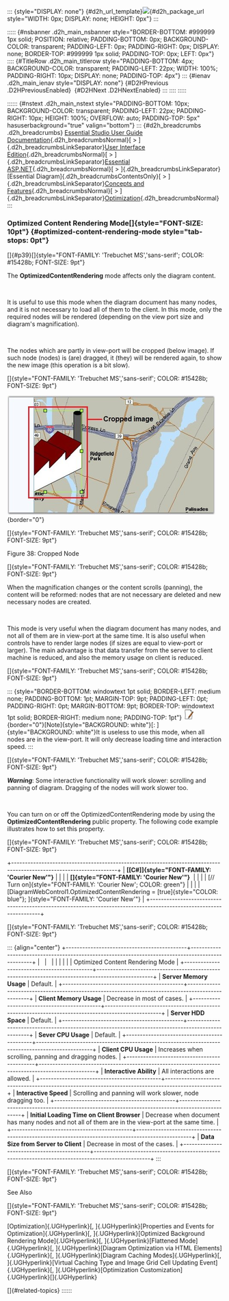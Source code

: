 ::: {style="DISPLAY: none"}
[](ms-xhelp:///?Id=d2h_url_template){#d2h_url_template}![](!package_url!){#d2h_package_url style="WIDTH: 0px; DISPLAY: none; HEIGHT: 0px"}
:::

::::: {#nsbanner .d2h_main_nsbanner style="BORDER-BOTTOM: #999999 1px solid; POSITION: relative; PADDING-BOTTOM: 0px; BACKGROUND-COLOR: transparent; PADDING-LEFT: 0px; PADDING-RIGHT: 0px; DISPLAY: none; BORDER-TOP: #999999 1px solid; PADDING-TOP: 0px; LEFT: 0px"}
:::: {#TitleRow .d2h_main_titlerow style="PADDING-BOTTOM: 4px; BACKGROUND-COLOR: transparent; PADDING-LEFT: 22px; WIDTH: 100%; PADDING-RIGHT: 10px; DISPLAY: none; PADDING-TOP: 4px"}
::: {#ienav .d2h_main_ienav style="DISPLAY: none"}
[](ms-xhelp:///?Id=28164b3e-b9a0-46d2-9bb8-c790e025a4bd){#D2HPrevious .D2HPreviousEnabled}  [](ms-xhelp:///?Id=87c73eb8-0ffe-4ece-81f2-9386505f8639){#D2HNext .D2HNextEnabled}
:::
::::
:::::

:::::: {#nstext .d2h_main_nstext style="PADDING-BOTTOM: 10px; BACKGROUND-COLOR: transparent; PADDING-LEFT: 22px; PADDING-RIGHT: 10px; HEIGHT: 100%; OVERFLOW: auto; PADDING-TOP: 5px" hasuserbackground="true" valign="bottom"}
::: {#d2h_breadcrumbs .d2h_breadcrumbs}
[Essential Studio User Guide Documentation](ms-xhelp:///?Id=12457748-09e3-4d74-a240-8e049cedf030){.d2h_breadcrumbsNormal}[ \> ]{.d2h_breadcrumbsLinkSeparator}[User Interface Edition](ms-xhelp:///?Id=c29296b7-531c-413b-a0ec-488ca1f7f669){.d2h_breadcrumbsNormal}[ \> ]{.d2h_breadcrumbsLinkSeparator}[Essential ASP.NET](ms-xhelp:///?Id=25c35330-c127-4dad-9a92-ed79dc7261a6){.d2h_breadcrumbsNormal}[ \> ]{.d2h_breadcrumbsLinkSeparator}[Essential Diagram]{.d2h_breadcrumbsContentsOnly}[ \> ]{.d2h_breadcrumbsLinkSeparator}[Concepts and Features](ms-xhelp:///?Id=f9aa55fb-f8cf-43da-a8be-de231dc0d949){.d2h_breadcrumbsNormal}[ \> ]{.d2h_breadcrumbsLinkSeparator}[Optimization](ms-xhelp:///?Id=b87d4bc7-af66-4e6f-81ff-c63c4bc639b4){.d2h_breadcrumbsNormal}
:::

### Optimized Content Rendering Mode[]{style="FONT-SIZE: 10pt"} {#optimized-content-rendering-mode style="tab-stops: 0pt"}

[]{#p39}[]{style="FONT-FAMILY: 'Trebuchet MS','sans-serif'; COLOR: #15428b; FONT-SIZE: 9pt"} 

The **OptimizedContentRendering** mode affects only the diagram content.

 

It is useful to use this mode when the diagram document has many nodes, and it is not necessary to load all of them to the client. In this mode, only the required nodes will be rendered (depending on the view port size and diagram\'s magnification).

 

The nodes which are partly in view-port will be cropped (below image). If such node (nodes) is (are) dragged, it (they) will be rendered again, to show the new image (this operation is a bit slow).

[]{style="FONT-FAMILY: 'Trebuchet MS','sans-serif'; COLOR: #15428b; FONT-SIZE: 9pt"} 

![](ImagesExt/image65_44.jpg){border="0"}

[]{style="FONT-FAMILY: 'Trebuchet MS','sans-serif'; COLOR: #15428b; FONT-SIZE: 9pt"} 

Figure 38: Cropped Node

[]{style="FONT-FAMILY: 'Trebuchet MS','sans-serif'; COLOR: #15428b; FONT-SIZE: 9pt"} 

When the magnification changes or the content scrolls (panning), the content will be reformed: nodes that are not necessary are deleted and new necessary nodes are created.

 

This mode is very useful when the diagram document has many nodes, and not all of them are in view-port at the same time. It is also useful when controls have to render large nodes (if sizes are equal to view-port or larger). The main advantage is that data transfer from the server to client machine is reduced, and also the memory usage on client is reduced.

[]{style="FONT-FAMILY: 'Trebuchet MS','sans-serif'; COLOR: #15428b; FONT-SIZE: 9pt"} 

::: {style="BORDER-BOTTOM: windowtext 1pt solid; BORDER-LEFT: medium none; PADDING-BOTTOM: 1pt; MARGIN-TOP: 9pt; PADDING-LEFT: 0pt; PADDING-RIGHT: 0pt; MARGIN-BOTTOM: 9pt; BORDER-TOP: windowtext 1pt solid; BORDER-RIGHT: medium none; PADDING-TOP: 1pt"}
![](ImagesExt/image65_1.jpg){border="0"}[Note]{style="BACKGROUND: white"}[: ]{style="BACKGROUND: white"}It is useless to use this mode, when all nodes are in the view-port. It will only decrease loading time and interaction speed.
:::

[]{style="FONT-FAMILY: 'Trebuchet MS','sans-serif'; COLOR: #15428b; FONT-SIZE: 9pt"} 

***Warning***: Some interactive functionality will work slower: scrolling and panning of diagram. Dragging of the nodes will work slower too.

 

You can turn on or off the OptimizedContentRendering mode by using the **OptimizedContentRendering** public property. The following code example illustrates how to set this property.

[]{style="FONT-FAMILY: 'Trebuchet MS','sans-serif'; COLOR: #15428b; FONT-SIZE: 9pt"} 

+--------------------------------------------------------------------------------------------------------------------+
| **[\[C#\]]{style="FONT-FAMILY: 'Courier New'"}**                                                                   |
|                                                                                                                    |
| **[]{style="FONT-FAMILY: 'Courier New'"}**                                                                         |
|                                                                                                                    |
| [// Turn on]{style="FONT-FAMILY: 'Courier New'; COLOR: green"}                                                     |
|                                                                                                                    |
| [DiagramWebControl1.OptimizedContentRendering = [true]{style="COLOR: blue"}; ]{style="FONT-FAMILY: 'Courier New'"} |
+--------------------------------------------------------------------------------------------------------------------+

[]{style="FONT-FAMILY: 'Trebuchet MS','sans-serif'; COLOR: #15428b; FONT-SIZE: 9pt"} 

::: {align="center"}
+--------------------------------------------+--------------------------------------------------------------------------------------------------+
|                                            |                                                                                                  |
|                                            |                                                                                                  |
|                                            | Optimized Content Rendering Mode                                                                 |
+--------------------------------------------+--------------------------------------------------------------------------------------------------+
| **Server Memory Usage**                    | Default.                                                                                         |
+--------------------------------------------+--------------------------------------------------------------------------------------------------+
| **Client Memory Usage**                    | Decrease in most of cases.                                                                       |
+--------------------------------------------+--------------------------------------------------------------------------------------------------+
| **Server HDD Space**                       | Default.                                                                                         |
+--------------------------------------------+--------------------------------------------------------------------------------------------------+
| **Sever CPU Usage**                        | Default.                                                                                         |
+--------------------------------------------+--------------------------------------------------------------------------------------------------+
| **Client CPU Usage**                       | Increases when scrolling, panning and dragging nodes.                                            |
+--------------------------------------------+--------------------------------------------------------------------------------------------------+
| **Interactive Ability**                    | All interactions are allowed.                                                                    |
+--------------------------------------------+--------------------------------------------------------------------------------------------------+
| **Interactive Speed**                      | Scrolling and panning will work slower, node dragging too.                                       |
+--------------------------------------------+--------------------------------------------------------------------------------------------------+
| **Initial Loading Time on Client Browser** | Decrease when document has many nodes and not all of them are in the view-port at the same time. |
+--------------------------------------------+--------------------------------------------------------------------------------------------------+
| **Data Size from Server to Client**        | Decrease in most of the cases.                                                                   |
+--------------------------------------------+--------------------------------------------------------------------------------------------------+
:::

[]{style="FONT-FAMILY: 'Trebuchet MS','sans-serif'; COLOR: #15428b; FONT-SIZE: 9pt"} 

See Also

[]{style="FONT-FAMILY: 'Trebuchet MS','sans-serif'; COLOR: #15428b; FONT-SIZE: 9pt"} 

[Optimization]{.UGHyperlink}[, ]{.UGHyperlink}[Properties and Events for Optimization]{.UGHyperlink}[, ]{.UGHyperlink}[Optimized Background Rendering Mode]{.UGHyperlink}[, ]{.UGHyperlink}[Flattened Mode]{.UGHyperlink}[, ]{.UGHyperlink}[Diagram Optimization via HTML Elements]{.UGHyperlink}[, ]{.UGHyperlink}[Diagram Caching Modes]{.UGHyperlink}[, ]{.UGHyperlink}[Virtual Caching Type and Image Grid Cell Updating Event]{.UGHyperlink}[, ]{.UGHyperlink}[Optimization Customization]{.UGHyperlink}[]{.UGHyperlink}

[]{#related-topics}
::::::
